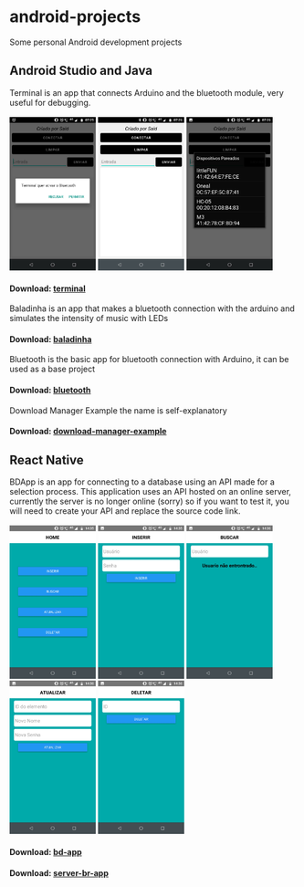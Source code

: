 # android-projects
Some personal Android development projects

## Android Studio and Java

Terminal is an app that connects Arduino and the bluetooth module, very useful for debugging.
<br /><br />
<img src = "terminal/img1.jpg" style = "width:30%" />
<img src = "terminal/img2.jpg" style = "width:30%" />
<img src = "terminal/img3.jpg" style = "width:30%" />
#### Download: [terminal](https://drive.google.com/file/d/1sN1lQLeLn6wgx71HiJeYXv_0z7GN36wQ/view?usp=share_link)

Baladinha is an app that makes a bluetooth connection with the arduino and simulates the intensity of music with LEDs
#### Download: [baladinha](https://drive.google.com/file/d/1IQTQwcZPgGq2Z-8YF8meXiJ26PnBX_9E/view?usp=share_link)

Bluetooth is the basic app for bluetooth connection with Arduino, it can be used as a base project
####  Download: [bluetooth](https://drive.google.com/file/d/1G4wRkkpO4LKGhiQBfpKXWltF4swVy7kB/view?usp=share_link)

Download Manager Example the name is self-explanatory
#### Download: [download-manager-example](https://drive.google.com/file/d/1BILz0QPOw_cHXhTQwTOXtzxuwfhcnjKk/view?usp=share_link)

## React Native

BDApp is an app for connecting to a database using an API made for a selection process. This application uses an API hosted on an online server, currently the server is no longer online (sorry) so if you want to test it, you will need to create your API and replace the source code link.
<br /><br />
<img src = "bd-app/img1.jpg" style = "width:30%" />
<img src = "bd-app/img2.jpg" style = "width:30%" />
<img src = "bd-app/img3.jpg" style = "width:30%" />
<img src = "bd-app/img4.jpg" style = "width:30%" />
<img src = "bd-app/img5.jpg" style = "width:30%" />
#### Download: [bd-app](https://drive.google.com/file/d/1UhOc33-3nh8pYZStQR-VCgBOXunPYCUE/view?usp=share_link)
#### Download: [server-br-app](https://drive.google.com/file/d/16_xLQGdhO2vDYRxICLM90iHkiYkRLbEe/view?usp=share_link)
